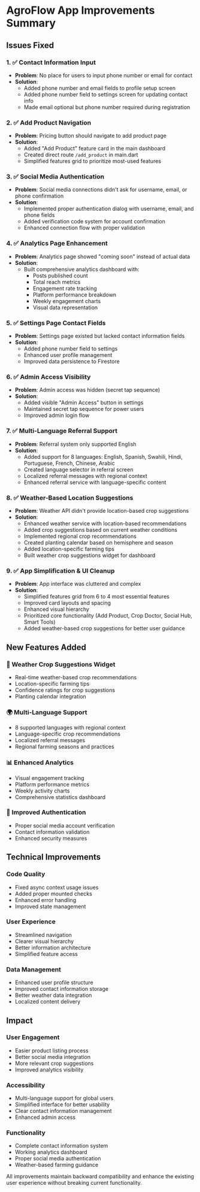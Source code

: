 # AgroFlow App Improvements Summary

## Issues Fixed

### 1. ✅ Contact Information Input
- **Problem**: No place for users to input phone number or email for contact
- **Solution**: 
  - Added phone number and email fields to profile setup screen
  - Added phone number field to settings screen for updating contact info
  - Made email optional but phone number required during registration

### 2. ✅ Add Product Navigation
- **Problem**: Pricing button should navigate to add product page
- **Solution**:
  - Added "Add Product" feature card in the main dashboard
  - Created direct route `/add_product` in main.dart
  - Simplified features grid to prioritize most-used features

### 3. ✅ Social Media Authentication
- **Problem**: Social media connections didn't ask for username, email, or phone confirmation
- **Solution**:
  - Implemented proper authentication dialog with username, email, and phone fields
  - Added verification code system for account confirmation
  - Enhanced connection flow with proper validation

### 4. ✅ Analytics Page Enhancement
- **Problem**: Analytics page showed "coming soon" instead of actual data
- **Solution**:
  - Built comprehensive analytics dashboard with:
    - Posts published count
    - Total reach metrics
    - Engagement rate tracking
    - Platform performance breakdown
    - Weekly engagement charts
    - Visual data representation

### 5. ✅ Settings Page Contact Fields
- **Problem**: Settings page existed but lacked contact information fields
- **Solution**:
  - Added phone number field to settings
  - Enhanced user profile management
  - Improved data persistence to Firestore

### 6. ✅ Admin Access Visibility
- **Problem**: Admin access was hidden (secret tap sequence)
- **Solution**:
  - Added visible "Admin Access" button in settings
  - Maintained secret tap sequence for power users
  - Improved admin login flow

### 7. ✅ Multi-Language Referral Support
- **Problem**: Referral system only supported English
- **Solution**:
  - Added support for 8 languages: English, Spanish, Swahili, Hindi, Portuguese, French, Chinese, Arabic
  - Created language selector in referral screen
  - Localized referral messages with regional context
  - Enhanced referral service with language-specific content

### 8. ✅ Weather-Based Location Suggestions
- **Problem**: Weather API didn't provide location-based crop suggestions
- **Solution**:
  - Enhanced weather service with location-based recommendations
  - Added crop suggestions based on current weather conditions
  - Implemented regional crop recommendations
  - Created planting calendar based on hemisphere and season
  - Added location-specific farming tips
  - Built weather crop suggestions widget for dashboard

### 9. ✅ App Simplification & UI Cleanup
- **Problem**: App interface was cluttered and complex
- **Solution**:
  - Simplified features grid from 6 to 4 most essential features
  - Improved card layouts and spacing
  - Enhanced visual hierarchy
  - Prioritized core functionality (Add Product, Crop Doctor, Social Hub, Smart Tools)
  - Added weather-based crop suggestions for better user guidance

## New Features Added

### 🌱 Weather Crop Suggestions Widget
- Real-time weather-based crop recommendations
- Location-specific farming tips
- Confidence ratings for crop suggestions
- Planting calendar integration

### 🌍 Multi-Language Support
- 8 supported languages with regional context
- Language-specific crop recommendations
- Localized referral messages
- Regional farming seasons and practices

### 📊 Enhanced Analytics
- Visual engagement tracking
- Platform performance metrics
- Weekly activity charts
- Comprehensive statistics dashboard

### 🔐 Improved Authentication
- Proper social media account verification
- Contact information validation
- Enhanced security measures

## Technical Improvements

### Code Quality
- Fixed async context usage issues
- Added proper mounted checks
- Enhanced error handling
- Improved state management

### User Experience
- Streamlined navigation
- Clearer visual hierarchy
- Better information architecture
- Simplified feature access

### Data Management
- Enhanced user profile structure
- Improved contact information storage
- Better weather data integration
- Localized content delivery

## Impact

### User Engagement
- Easier product listing process
- Better social media integration
- More relevant crop suggestions
- Improved analytics visibility

### Accessibility
- Multi-language support for global users
- Simplified interface for better usability
- Clear contact information management
- Enhanced admin access

### Functionality
- Complete contact information system
- Working analytics dashboard
- Proper social media authentication
- Weather-based farming guidance

All improvements maintain backward compatibility and enhance the existing user experience without breaking current functionality.